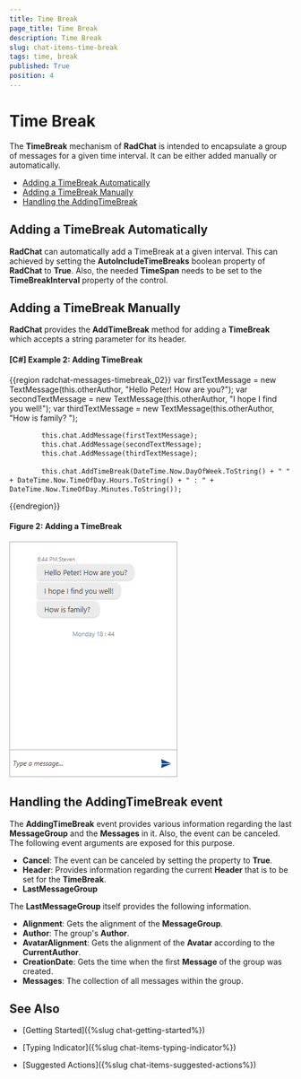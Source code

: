 ```yaml
---
title: Time Break
page_title: Time Break
description: Time Break
slug: chat-items-time-break
tags: time, break
published: True
position: 4
---
```


# Time Break

The __TimeBreak__ mechanism of __RadChat__ is intended to encapsulate a group of messages for a given time interval. It can be either added manually or automatically.

* [Adding a TimeBreak Automatically](#adding-a-timebreak-automatically)
* [Adding a TimeBreak Manually](#adding-a-timebreak-manually)
* [Handling the AddingTimeBreak](#handling-the-addingtimebreak)

## Adding a TimeBreak Automatically

__RadChat__ can automatically add a TimeBreak at a given interval. This can achieved by setting the __AutoIncludeTimeBreaks__ boolean property of __RadChat__ to __True__. Also, the needed __TimeSpan__ needs to be set to the __TimeBreakInterval__ property of the control.

## Adding a TimeBreak Manually
__RadChat__ provides the __AddTimeBreak__ method for adding a __TimeBreak__ which accepts a string parameter for its header.

#### __[C#] Example 2: Adding TimeBreak__ 
{{region radchat-messages-timebreak_02}}
	 		var firstTextMessage = new TextMessage(this.otherAuthor, "Hello Peter! How are you?");
            var secondTextMessage = new TextMessage(this.otherAuthor, "I hope I find you well!");
            var thirdTextMessage = new TextMessage(this.otherAuthor, "How is family? ");

            this.chat.AddMessage(firstTextMessage);
            this.chat.AddMessage(secondTextMessage);
            this.chat.AddMessage(thirdTextMessage);

            this.chat.AddTimeBreak(DateTime.Now.DayOfWeek.ToString() + " " + DateTime.Now.TimeOfDay.Hours.ToString() + " : " + DateTime.Now.TimeOfDay.Minutes.ToString());
{{endregion}}

#### __Figure 2: Adding a TimeBreak__
![Adding a TimeBreak](images/RadChat_TimeBreak_01.png)

## Handling the AddingTimeBreak event

The __AddingTimeBreak__ event provides various information regarding the last __MessageGroup__ and the __Messages__ in it. Also, the event can be canceled. The following event arguments are exposed for this purpose.

* __Cancel__: The event can be canceled by setting the property to __True__.
* __Header__: Provides information regarding the current __Header__ that is to be set for the __TimeBreak__.
* __LastMessageGroup__

The __LastMessageGroup__ itself provides the following information.

* __Alignment__: Gets the alignment of the __MessageGroup__.
* __Author__: The group's __Author__.
* __AvatarAlignment__: Gets the alignment of the __Avatar__ according to the __CurrentAuthor__.
* __CreationDate__: Gets the time when the first __Message__ of the group was created.
* __Messages__: The collection of all messages within the group.

## See Also

* [Getting Started]({%slug chat-getting-started%})

* [Typing Indicator]({%slug chat-items-typing-indicator%})

* [Suggested Actions]({%slug chat-items-suggested-actions%})